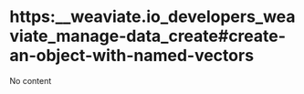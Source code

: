 # https:__weaviate.io_developers_weaviate_manage-data_create#create-an-object-with-named-vectors
No content